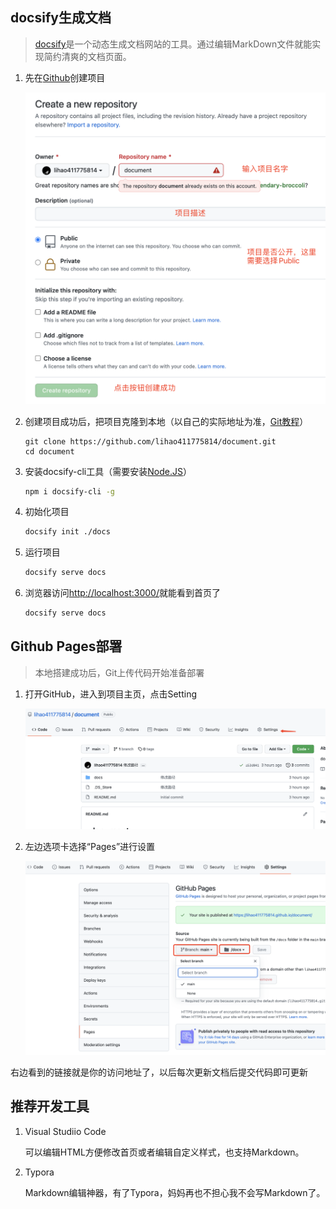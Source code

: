 ## docsify生成文档

> [docsify](https://docsify.js.org)是一个动态生成文档网站的工具。通过编辑MarkDown文件就能实现简约清爽的文档页面。

1. 先在[Github](https://github.com/)创建项目

   ![github](img/github/create.jpg)

2. 创建项目成功后，把项目克隆到本地（以自己的实际地址为准，[Git教程](https://www.runoob.com/git/git-tutorial.html)）

   ```bas
   git clone https://github.com/lihao411775814/document.git
   cd document
   ```

3. 安装docsify-cli工具（需要安装[Node.JS](https://www.runoob.com/nodejs/nodejs-install-setup.html)）

   ```bash
   npm i docsify-cli -g
   ```

4. 初始化项目

   ```bash
   docsify init ./docs
   ```

5. 运行项目

   ```bash
   docsify serve docs
   ```

   

6. 浏览器访问[http://localhost:3000/](http://localhost:3000/)就能看到首页了

   ```bash
   docsify serve docs
   ```



## Github Pages部署

> 本地搭建成功后，Git上传代码开始准备部署

1. 打开GitHub，进入到项目主页，点击Setting

   ![github](img/github/setting.jpg)

2. 左边选项卡选择“Pages”进行设置

   ![github](img/github/page.jpg)

右边看到的链接就是你的访问地址了，以后每次更新文档后提交代码即可更新

## 推荐开发工具

1. Visual Studiio Code

   可以编辑HTML方便修改首页或者编辑自定义样式，也支持Markdown。

2. Typora

   Markdown编辑神器，有了Typora，妈妈再也不担心我不会写Markdown了。

